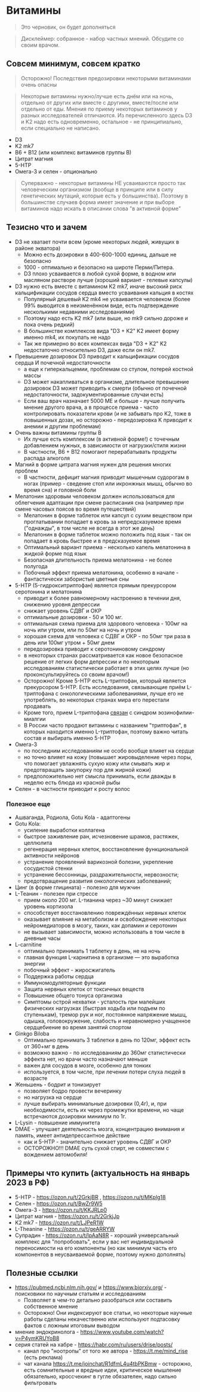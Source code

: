# Витамины

> Это черновик, он будет дополняться

> Дисклеймер: собранное - набор частных мнений. Обсудите со своим врачом.

## Совсем минимум, совсем кратко

> Осторожно! Последствия предозировки некоторыми витаминами очень опасны

> Некоторые витамины нужно/лучше есть днём или на ночь, отдельно от других или вместе с другими, вместе/после или отдельно от еды. Мнения по приему некоторых витаминов у разных исследователей отличаются. Из перечисленного здесь D3 и K2 надо есть одновременно, остальное - не принципиально, если специально не написано.

- D3
- K2 mk7
- B6 + B12 (или комплекс витаминов группы B)
- Цитрат магния
- 5-HTP
- Омега-3 и селен - опционально

> Суперважно - некоторые витамины НЕ усваиваются просто так человеческим организмом (вообще в принципе или в силу генетических мутаций, которые есть у большинства). Поэтому в большинстве случаев форма имеет значение и при выборе витаминов надо искать в описании слова "в активной форме"

## Тезисно что и зачем

- D3 не хватает почти всем (кроме некоторых людей, живущих в районе экватора)
	- Можно есть дозировки в 400-600-1000 единиц, дальше не безопасно
	- 1000 - оптимально и безопасно на широте Перми/Питера.
	- D3 плохо усваивается в любой сухой форме, в водном или масляном растворе лучше (хороший вариант - гелевые капсулы)
- D3 нужно есть вместе с витамином K2 mk7, иначе высокий риск кальцификации сосудов сердца вместо усваивания кальция в костях
	- Популярный дешевый K2 mk4 не усваивается человеком (более 99% выводится в неизменённом виде, есть подтверждение несколькими недавними исследованиями)
	- Поэтому надо есть K2 mk7 (или выше, но mk9 сильно дороже и пока очень редкий)
	- В большинстве комплексов вида "D3 + K2" K2 имеет форму именно mk4, их покупать не надо
	- Так же примерно во всех компексах вида "D3 + K2" K2 недостаточно относительно D3, даже если он mk7.
- Превышение дозировок D3 приводит к кальцификации сосудов сердца И почечной недостаточности
	- а еще к гиперкальцемии, проблемам со стулом, потерей костной массы
	- D3 может накапливаться в организме, длительное превышение дозировок D3 может приводить к смерти (обычно от почечной недостаточности, задокументированные случаи есть)
	- Если ваш врач назначает 5000 ME и больше - лучше получить мнение другого врача, а в процессе приема - часто контролировать показатели крови (и не забывать про K2, тоже в повышенных дозах, но осторожно - передозировка K приводит к анемии и другим проблемам)
- Очень важны витамины группы B
	- Их лучше есть комплексом (в активной форме!) с точечным добавлением нужных, в зависимости от нагрузки/стиля жизни
	- В частности, B6 + B12 помогают перерабатывать продукты распада алкоголя
- Магний в форме цитрата магния нужен для решения многих проблем
	- В частности, дефицит магния приводит мышечным судорогам в ногах (пример - сведение стоп или икронжных мышц, обычно во время сна) и головной боли
- Мелатонин здоровым человеком должен использоваться для облегчения адаптации при смене расписания сна (например при смене часовых поясов во время путешествий)
	- Мелатонин в форме таблеток или капсул с сухим веществом при проглатывании попадает в кровь за непредсказуемое время ("однажды", в том числе не всегда в этот же день)
	- Мелатонин в форме таблеток можно положить под язык - так он попадает в кровь быстрее и в предсказуемое время
	- Оптимальный вариант приема - несколько капель мелатонина в жидкой форме под язык
	- Безопасная длительность приема мелатонина - не более полугода
	- Побочный эффект приема мелатонина, особенно в начале - фантастически забористые цветные сны
- 5-HTP (5-гидрокситриптофан) является прямым прекурсором серотонина и мелатонина
	- приводит к более равномерному настроению в течении дня, снижению уровня депрессии
	- снижает уровень СДВГ и ОКР
	- оптимальные дозировки - 50 и 100 мг.
	- оптимальная схема приема для здорового человека - 100мг на ночь или утром, или по 50мг на ночь и утром
	- хорошая схема для человека с СДВГ и ОКР - по 50мг три раза в день или 100мг утром + 50мг днем
	- передозировка приводит к серотониновому синдрому
	- в некоторых странах рассматривается как новое безопасное решение от легких форм депрессии и по некоторым исследованиям статистически работает в этих целях лучше (но проконсультируйтесь со своим врачом!)
	- Осторожно! Кроме 5-HTP есть L-триптофан, который является прекурсором 5-HTP. Есть исследования, связывающие приём L-триптофана с онкологическими заболеваниями, лучше его не употреблять, во некоторых странах мира его перестали продавать
	- Кроме того, прием L-триптофана [связан](https://ru.wikipedia.org/wiki/%D0%A2%D1%80%D0%B8%D0%BF%D1%82%D0%BE%D1%84%D0%B0%D0%BD#%D0%A2%D1%80%D0%B8%D0%BF%D1%82%D0%BE%D1%84%D0%B0%D0%BD_%D0%B8_%D1%81%D0%B8%D0%BD%D0%B4%D1%80%D0%BE%D0%BC_%D1%8D%D0%BE%D0%B7%D0%B8%D0%BD%D0%BE%D1%84%D0%B8%D0%BB%D0%B8%D0%B8-%D0%BC%D0%B8%D0%B0%D0%BB%D0%B3%D0%B8%D0%B8) с синдром эозинофилии-миалгии
	- В России часто продают витамины с названием "триптофан", в которых находится именно L-триптофан, поэтому важно читать состав и выбирать именно 5-HTP
- Омега-3
	- по последним исследованиям не особо вообще влияет на сердце
	- но точно влияет на кожу (повышает жировыделение через поры, что помогает увлажнять сухую кожу или смывать жир и предотвращать закупорку пор для жирной кожи)
	- предположительно нет смысла принимать, если дважды в неделю есть блюда из красной рыбы
- Селен - в частности приводит к росту волос

### Полезное еще

- Ашваганда, Родиола, Gotu Kola - адаптогены
- Gotu Kola:
	- усиление выработки коллагена
	- быстрое заживление ран, исчезновение шрамов, растяжек, целлюлита
	- регенерация нервных клеток, восстановление функциональной активности нейронов
	- устранение проявлений варикозной болезни, укрепление сосудистой стенки
	- устранение бессонницы, раздражительности, нервозности;
	- предотвращение развития онкологических заболеваний;
- Цинг (в форме глицината) - полезно для мужчин
- L-Теанин - полезен при стрессе
	- прием около 200 мг. L-тианина через ~30 минут снижает уровень кортизола
	- способствует восстановлению повреждённых нервных клеток
	- оказывает влияние на метаболизм и освобождение некоторых нейромедиаторов в мозгу, таких, как  допамин и серотонин
	- не вызывает зависимости, можно использовать в том числе в дневные часы
- L-carnitine
	- оптимально принимать 1 таблетку в день, не на ночь
	- главная функция L-карнитина в организме — это выработка энергии
	- побочный эффект - жиросжигатель
	- Поддержка работы сердца
	- Иммуномодуляторные функции
	- Защита нервных клеток от токсичных веществ
	- Повышение общего тонуса организма
	- Симптомы острой нехватки - усталость при малейших физических нагрузках (быстрая ходьба или подъем по ступенькам), тремор рук и ног, постоянное напряжение мышц, одышка, головокружение, слабость и неравномерно учащенное сердцебиение во время занятий спортом
- Ginkgo Biloba
	- Оптимально принимать 3 таблетки в день по 120мг, эффект есть от 360+мг в день
	- возможно важно - по исследованиям до 360мг статистически эффекта нет, но врачи часто назначают меньше
	- важен для сосудов в мозге, особенно для тонких
	- используется, в том числе, при лечении потери слуха людей в возрасте
- Женьшень - бодрит и тонизирует
	- позволяет бодро провести вечеринку
	- но нагрузка на сердце
	- лучше выбирать минимальные дозировки (0,4г), и, при необходимости, есть их через промежутки времени, но чаще встречаются дозировки минимум по 1г.
- L-Lysin - повышение иммунитета
- DMAE - улучшает деятельность мозга, концентрацию внимания и память, имеет антидепрессантное действие
	- как и 5-HTP - значительно снижает уровень СДВГ и ОКР
	- ОСТОРОЖНО!!! DMAE суть сухой спирт, не совместим с вождением автомобиля!

## Примеры что купить (актуальность на январь 2023 в РФ)

- 5-HTP - https://ozon.ru/t/2GrkjBR , https://ozon.ru/t/MKplg18
- Селен - https://ozon.ru/t/BwZr9W5
- Омега-3 - https://ozon.ru/t/KKJRLp0
- Цитрат магния - https://ozon.ru/t/2GrkjJp
- K2 mk7 - https://ozon.ru/t/LJPeR1W
- L-Theanine - https://ozon.ru/t/geARRYW
- Супрадин - https://ozon.ru/t/lpAaN8R - хороший универсальный комплекс для "попробовать", если у вас нет индивидуальной переносимости на его компоненты (но как минимум часть его компонентов в неусваиваемой форме, поэтому нужно дополнять)

## Полезные ссылки

- https://pubmed.ncbi.nlm.nih.gov/ и https://www.biorxiv.org/ - поисковики по научным статьям и исследованиям
	- Позволяет в чем-то детально разобраться или составить собственное мнение
	- Осторожно! Они индексируют все статьи, но некоторые научные работы сделаны некачественно или используют подтасовку фактов с ложным итоговым выводом
- мнение эндокринолога - https://www.youtube.com/watch?v=P4ymKRUYoB8
- серия статей на хабре - https://habr.com/ru/users/drise/posts/
	- канал про "ноотропы" от того же автора - https://t.me/mind_rise (есть реклама)
	- чат канала https://t.me/joinchat/R1dfmL4u4tbPKBmw - осторожно, есть сомнительные и вредные идеи, критическое мышление обязательно, кроссчекинг в гугле обязателен, надо сильно фильтровать
